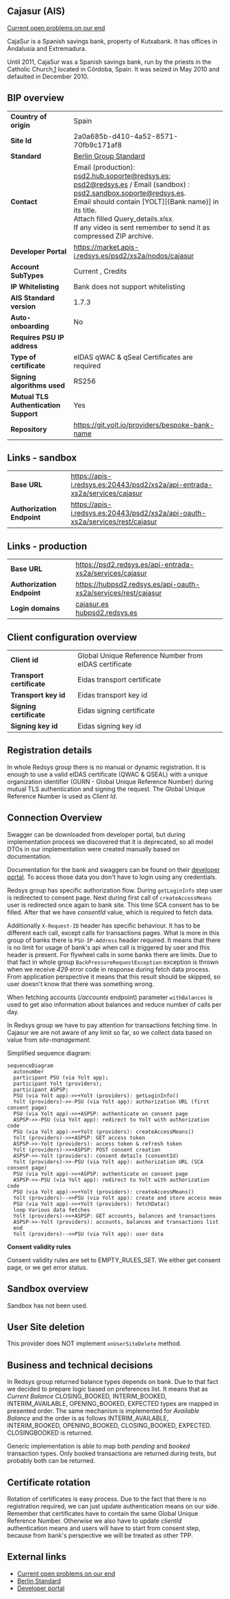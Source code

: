 ## Cajasur (AIS)
[Current open problems on our end][1]

CajaSur is a Spanish savings bank, property of Kutxabank. It has offices in Andalusia and Extremadura.

Until 2011, CajaSur was a Spanish savings bank, run by the priests in the Catholic Church,[1] located in Córdoba, Spain. It was seized in May 2010 and defaulted in December 2010.
 
## BIP overview 
|                                       |                                                                                                                                                                                                                                                                                                 |
|---------------------------------------|-------------------------------------------------------------------------------------------------------------------------------------------------------------------------------------------------------------------------------------------------------------------------------------------------|
| **Country of origin**                 | Spain                                                                                                                                                                                                                                                                                           | 
| **Site Id**                           | 2a0a685b-d410-4a52-8571-70fb9c171af8                                                                                                                                                                                                                                                            |
| **Standard**                          | [Berlin Group Standard][2]                                                                                                                                                                                                                                                                      |
| **Contact**                           | Email (production): psd2.hub.soporte@redsys.es; psd2@redsys.es  / Email (sandbox) : psd2.sandbox.soporte@redsys.es.<br/> Email should contain [YOLT][{Bank name}] in its title.<br/> Attach filled Query_details.xlsx.<br/> If any video is sent remember to send it as compressed ZIP archive. |
| **Developer Portal**                  | https://market.apis-i.redsys.es/psd2/xs2a/nodos/cajasur                                                                                                                                                                                                                                         |
| **Account SubTypes**                  | Current , Credits                                                                                                                                                                                                                                                                               |
| **IP Whitelisting**                   | Bank does not support whitelisting                                                                                                                                                                                                                                                              |
| **AIS Standard version**              | 1.7.3                                                                                                                                                                                                                                                                                           |
| **Auto-onboarding**                   | No                                                                                                                                                                                                                                                                                              |
| **Requires PSU IP address**           |                                                                                                                                                                                                                                                                                                 |
| **Type of certificate**               | eIDAS qWAC & qSeal Certificates are required                                                                                                                                                                                                                                                    |
| **Signing algorithms used**           | RS256                                                                                                                                                                                                                                                                                           |
| **Mutual TLS Authentication Support** | Yes                                                                                                                                                                                                                                                                                             |
| **Repository**                        | https://git.yolt.io/providers/bespoke-bank-name                                                                                                                                                                                                                                                 |

## Links - sandbox
|                            |                                                                               |
|----------------------------|-------------------------------------------------------------------------------|
| **Base URL**               | https://apis-i.redsys.es:20443/psd2/xs2a/api-entrada-xs2a/services/cajasur    |
| **Authorization Endpoint** | https://apis-i.redsys.es:20443/psd2/xs2a/api-oauth-xs2a/services/rest/cajasur |

## Links - production 
|                            |                                                                      |
|----------------------------|----------------------------------------------------------------------|
| **Base URL**               | https://psd2.redsys.es/api-entrada-xs2a/services/cajasur             |
| **Authorization Endpoint** | https://hubpsd2.redsys.es/api-oauth-xs2a/services/rest/cajasur       |
| **Login domains**          | [cajasur.es](cajasur.es) <br> [hubpsd2.redsys.es](hubpsd2.redsys.es) |

## Client configuration overview
|                           |                                                       |
|---------------------------|-------------------------------------------------------|
| **Client id**             | Global Unique Reference Number from eIDAS certificate |
| **Transport certificate** | Eidas transport certificate                           |
| **Transport key id**      | Eidas transport key id                                |      
| **Signing certificate**   | Eidas signing certificate                             | 
| **Signing key id**        | Eidas signing key id                                  | 

## Registration details
In whole Redsys group there is no manual or dynamic registration. It is enough to use a valid eIDAS certificate (QWAC & QSEAL) 
with a unique organization identifier (GURN - Global Unique Reference Number) during mutual TLS authentication and signing the request.
The Global Unique Reference Number is used as _Client Id_.

## Connection Overview
Swagger can be downloaded from developer portal, but during implementation process we discovered that it is deprecated, 
so all model DTOs in our implementation were created manually based on documentation.

Documentation for the bank and swaggers can be found on their [developer portal][3]. To access those data you don't have 
to login using any credentials.

Redsys group has specific authorization flow. During `getLoginInfo` step user is redirected to consent page. Next during
first call of `createAccessMeans` user is redirected once again to bank site. This time SCA consent has to be filled.
After that we have _consentId_ value, which is required to fetch data.

Additionally `X-Request-ID` header has specific behaviour. It has to be different each call, except calls for transactions pages.
What is more in this group of banks there is `PSU-IP-Address` header required. It means that there is no limit for usage
of bank's api when call is triggered by user and  this header is present. For flywheel calls in some banks there are limits.
Due to that fact in whole group `BackPressureRequestException` exception is thrown when we receive _429_ error code in response
during fetch data process. From application perspective it means that this result should be skipped, so user doesn't know
that there was something wrong.

When fetching accounts  (_/accounts_ endpoint) parameter `withBalances` is used to get also
information about balances and reduce number of calls per day.

In Redsys group we have to pay attention for transactions fetching time. In Cajasur we are not aware of any limit so far, so we collect data
based on value from _site-management_.

Simplified sequence diagram:
```mermaid
sequenceDiagram
  autonumber
  participant PSU (via Yolt app);
  participant Yolt (providers);
  participant ASPSP;
  PSU (via Yolt app)->>+Yolt (providers): getLoginInfo()
  Yolt (providers)->>-PSU (via Yolt app): authorization URL (first consent page)
  PSU (via Yolt app)->>+ASPSP: authenticate on consent page
  ASPSP->>-PSU (via Yolt app): redirect to Yolt with authorization code
  PSU (via Yolt app)->>+Yolt (providers): createAccessMeans()
  Yolt (providers)->>+ASPSP: GET access token
  ASPSP->>-Yolt (providers): access token & refresh token
  Yolt (providers)->>+ASPSP: POST consent creation
  ASPSP->>-Yolt (providers): consent details (consentId)
  Yolt (providers)->>-PSU (via Yolt app): authorization URL (SCA consent page)
  PSU (via Yolt app)->>+ASPSP: authenticate on consent page
  ASPSP->>-PSU (via Yolt app): redirect to Yolt with authorization code
  PSU (via Yolt app)->>+Yolt (providers): createAccessMeans()
  Yolt (providers)-->>PSU (via Yolt app): create and store access mean
  PSU (via Yolt app)->>+Yolt (providers): fetchData()
  loop Various data fetches
  Yolt (providers)->>+ASPSP: GET accounts, balances and transactions
  ASPSP->>-Yolt (providers): accounts, balances and transactions list
  end
  Yolt (providers)-->>PSU (via Yolt app): user data

```

**Consent validity rules**

Consent validity rules are set to EMPTY_RULES_SET. We either get consent page, or we get error status.

## Sandbox overview
Sandbox has not been used.

## User Site deletion
This provider does NOT implement `onUserSiteDelete` method. 

## Business and technical decisions
In Redsys group returned balance types depends on bank. Due to that fact we decided to prepare logic based on preferences
list. It means that as _Current Balance_ CLOSING_BOOKED, INTERIM_BOOKED, INTERIM_AVAILABLE, OPENING_BOOKED, EXPECTED types
are mapped in presented order. The same mechanism is implemented for _Available Balance_ and the order is as follows 
INTERIM_AVAILABLE, INTERIM_BOOKED, OPENING_BOOKED, CLOSING_BOOKED, EXPECTED.
CLOSINGBOOKED is returned.

Generic implementation is able to map both _pending_ and _booked_ transaction types.
Only booked transactions are returned during tests, but probably both can be returned.

## Certificate rotation
Rotation of certificates is easy process. Due to the fact that there is no registration required, we can just update
authentication means on our side. Remember that certificates have to contain the same Global Unique Reference Number. 
Otherwise we also have to update _clientId_ authentication means and users will have to start from consent step, because 
from bank's perspective we will be treated as other TPP. 
 
## External links
* [Current open problems on our end][1]
* [Berlin Standard][2]
* [Developer portal][3]

[1]: <https://yolt.atlassian.net/issues/?jql=project%20%3D%20%22C4PO%22%20AND%20component%20%3D%20%22CAJASUR%22>
[2]: <https://www.berlin-group.org/>
[3]: <https://market.apis-i.redsys.es/psd2/xs2a/nodos/cajasur>


